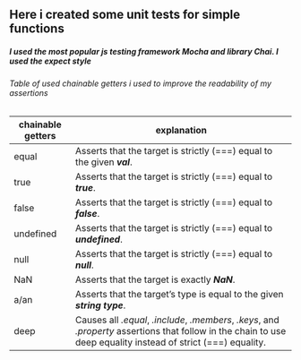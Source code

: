 ## Here i created some unit tests for simple functions

##### I used the most popular js testing framework _**Mocha**_ and library _**Chai**_. I used the expect style


###### Table of used chainable getters i used to  improve the readability of my assertions

chainable getters | explanation
------------ | -------------
equal | Asserts that the target is strictly (===) equal to the given __*val*__.
true | Asserts that the target is strictly (===) equal to __*true*__.
false | Asserts that the target is strictly (===) equal to __*false*__.
undefined | Asserts that the target is strictly (===) equal to __*undefined*__.
null | Asserts that the target is strictly (===) equal to __*null*__.
NaN | Asserts that the target is exactly __*NaN*__.
a/an | Asserts that the target’s type is equal to the given __*string type*__.
deep | Causes all _.equal_, _.include_, _.members_, _.keys_, and _.property_ assertions that follow in the chain to use deep equality instead of strict (===) equality.